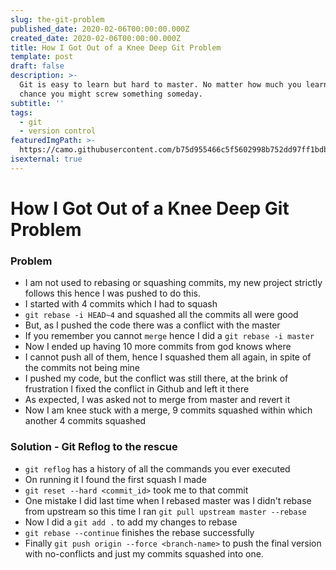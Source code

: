 ```yaml
---
slug: the-git-problem
published_date: 2020-02-06T00:00:00.000Z
created_date: 2020-02-06T00:00:00.000Z
title: How I Got Out of a Knee Deep Git Problem
template: post
draft: false
description: >-
  Git is easy to learn but hard to master. No matter how much you learn good
  chance you might screw something someday.
subtitle: ''
tags:
  - git
  - version control
featuredImgPath: >-
  https://camo.githubusercontent.com/b75d955466c5f5602998b752dd97ff1bdbe16168/68747470733a2f2f6769742d73636d2e636f6d2f696d616765732f6c6f676f732f646f776e6c6f6164732f4769742d4c6f676f2d32436f6c6f722e706e67
isexternal: true
---
```


# How I Got Out of a Knee Deep Git Problem

### Problem
- I am not used to rebasing or squashing commits, my new project strictly follows this hence I was pushed to do this.
- I started with 4 commits which I had to squash
- `git rebase -i HEAD~4` and squashed all the commits all were good
- But, as I pushed the code there was a conflict with the master
- If you remember you cannot `merge` hence I did a `git rebase -i master`
- Now I ended up having 10 more commits from god knows where
- I cannot push all of them, hence I squashed them all again, in spite of the commits not being mine
- I pushed my code, but the conflict was still there, at the brink of frustration I fixed the conflict in Github and left it there
- As expected, I was asked not to merge from master and revert it
- Now I am knee stuck with a merge, 9 commits squashed within which another 4 commits squashed

### Solution - Git Reflog to the rescue
- `git reflog` has a history of all the commands you ever executed 
- On running it I found the first squash I made
- `git reset --hard <commit_id>` took me to that commit
- One mistake I did last time when I rebased master was I didn't rebase from upstream so this time I ran `git pull upstream master --rebase`
- Now I did a `git add .` to add my changes to rebase
- `git rebase --continue` finishes the rebase successfully
- Finally `git push origin --force <branch-name>` to push the final version with no-conflicts and just my commits squashed into one.